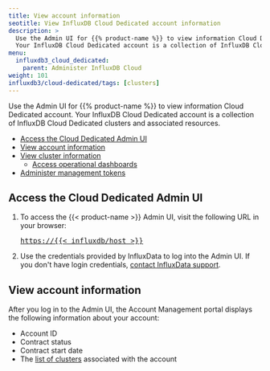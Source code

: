 ```yaml
---
title: View account information
seotitle: View InfluxDB Cloud Dedicated account information
description: >
  Use the Admin UI for {{% product-name %}} to view information Cloud Dedicated account.
  Your InfluxDB Cloud Dedicated account is a collection of InfluxDB Cloud Dedicated clusters and associated resources.
menu:
  influxdb3_cloud_dedicated:
    parent: Administer InfluxDB Cloud
weight: 101
influxdb3/cloud-dedicated/tags: [clusters]
---
```


Use the Admin UI for {{% product-name %}} to view information Cloud Dedicated account.
Your InfluxDB Cloud Dedicated account is a collection of InfluxDB Cloud Dedicated clusters and associated resources.

- [Access the Cloud Dedicated Admin UI](#access-the-cloud-dedicated-admin-ui)
- [View account information](#view-account-information)
- [View cluster information](#view-cluster-information)
  - [Access operational dashboards](#access-operational-dashboards)
- [Administer management tokens](#administer-management-tokens)

## Access the Cloud Dedicated Admin UI

1. To access the {{< product-name >}} Admin UI, visit the following URL in your browser:

   <pre>
   <a href="https://{{< influxdb/host >}}/">https://{{< influxdb/host >}}</a>
   </pre>

2. Use the credentials provided by InfluxData to log into the Admin UI.
   If you don't have login credentials, [contact InfluxData support](https://support.influxdata.com).

## View account information

After you log in to the Admin UI, the Account Management portal displays the following information about your account:

- Account ID
- Contract status
- Contract start date
- The [list of clusters](/influxdb3/cloud-dedicated/admin/clusters/list/?t=admin-ui) associated with the account

